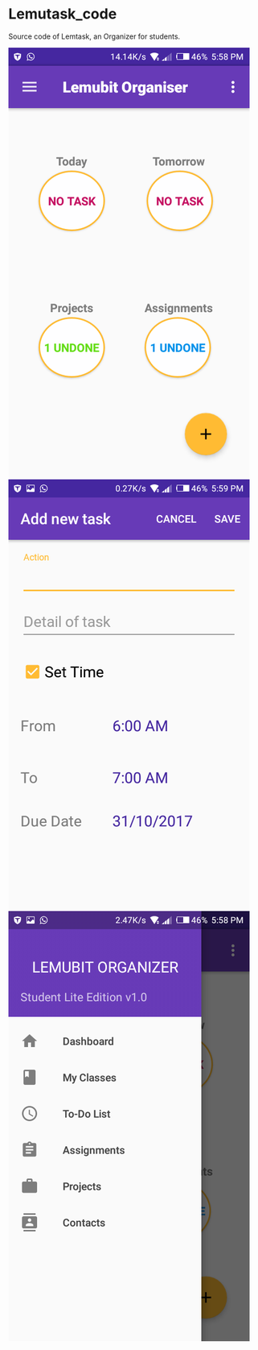 # Lemutask_code
Source code of Lemtask, an Organizer for students.


![alt text](snapShots/snapA.png "Description goes here")
![alt text](snapShots/snapB.png "Description goes here")
![alt text](snapShots/snapC.png "Description goes here")
